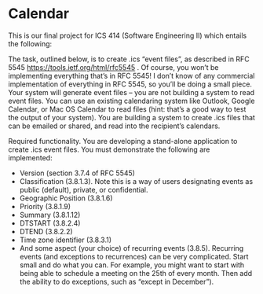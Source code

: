 # Calendar

This is our final project for ICS 414 (Software Engineering II) which entails the following:

The task, outlined below, is to create .ics “event files”, as described in RFC 5545 https://tools.ietf.org/html/rfc5545 . Of course, you won’t be implementing everything that’s in RFC 5545! I don’t know of any commercial implementation of everything in RFC 5545, so you’ll be doing a small piece. Your system will generate event files – you are not building a system to read event files. You can use an existing calendaring system like Outlook, Google Calendar, or Mac OS Calendar to read files (hint: that’s a good way to test the output of your system). You are building a system to create .ics files that can be emailed or shared, and read into the recipient’s calendars.

Required functionality. You are developing a stand-alone application to create .ics event files. You must demonstrate the following are implemented:
* Version (section 3.7.4 of RFC 5545)
* Classification (3.8.1.3). Note this is a way of users designating events as
public (default), private, or confidential.
* Geographic Position (3.8.1.6)
* Priority (3.8.1.9)
* Summary (3.8.1.12)
* DTSTART (3.8.2.4)
* DTEND (3.8.2.2)
* Time zone identifier (3.8.3.1)
* And some aspect (your choice) of recurring events (3.8.5). Recurring events
(and exceptions to recurrences) can be very complicated. Start small and do what you can. For example, you might want to start with being able to schedule a meeting on the 25th of every month. Then add the ability to do exceptions, such as “except in December”).
